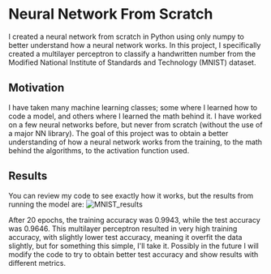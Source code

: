 # Neural Network From Scratch
I created a neural network from scratch in Python using only numpy to better understand how a neural network works. In this project, I specifically created a multilayer perceptron to classify a handwritten number from the Modified National Institute of Standards and Technology (MNIST) dataset.

## Motivation
I have taken many machine learning classes; some where I learned how to code a model, and others where I learned the math behind it. I have worked on a few neural networks before, but never from scratch (without the use of a major NN library). The goal of this project was to obtain a better understanding of how a neural network works from the training, to the math behind the algorithms, to the activation function used. 

## Results
You can review my code to see exactly how it works, but the results from running the model are:
![MNIST_results](https://github.com/coreymichaud/Neural-Network-From-Scratch/assets/63071835/d6cd6784-dc6d-4dc9-88b9-93fc310f35fb)

After 20 epochs, the training accuracy was 0.9943, while the test accuracy was 0.9646. This multilayer perceptron resulted in very high training accuracy, with slightly lower test accuracy, meaning it overfit the data slightly, but for something this simple, I'll take it. Possibly in the future I will modify the code to try to obtain better test accuracy and show results with different metrics.
